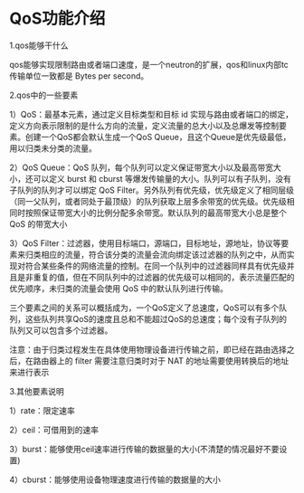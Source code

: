 # QoS功能介绍
1.qos能够干什么

qos能够实现限制路由或者端口速度，是一个neutron的扩展，qos和linux内部tc传输单位一致都是 Bytes per second。

2.qos中的一些要素


1）QoS：最基本元素，通过定义目标类型和目标 id 实现与路由或者端口的绑定，定义方向表示限制的是什么方向的流量，定义流量的总大小以及总爆发等控制要素。创建一个QoS都会默认生成一个QoS Queue，且这个Queue是优先级最低，用以归类未分类的流量。

2）QoS Queue：QoS 队列，每个队列可以定义保证带宽大小以及最高带宽大小，还可以定义 burst 和 cburst 等爆发传输量的大小。队列可以有子队列，没有子队列的队列才可以绑定 QoS Filter。另外队列有优先级，优先级定义了相同层级（同一父队列，或者同处于最顶级）的队列获取上层多余带宽的优先级。优先级相同时按照保证带宽大小的比例分配多余带宽。默认队列的最高带宽大小总是整个 QoS 的带宽大小

3）QoS Filter：过滤器，使用目标端口，源端口，目标地址，源地址，协议等要素来归类相应的流量，符合该分类的流量会流向绑定该过滤器的队列之中，从而实现对符合某些条件的网络流量的控制。在同一个队列中的过滤器同样具有优先级并且是非重复的值，但在不同队列中的过滤器的优先级可以相同的，表示流量匹配的优先顺序，未归类的流量会使用 QoS 中的默认队列进行传输。

三个要素之间的关系可以概括成为，一个QoS定义了总速度，QoS可以有多个队列，这些队列共享QoS的速度且总和不能超过QoS的总速度；每个没有子队列的队列又可以包含多个过滤器。

注意：由于归类过程发生在具体使用物理设备进行传输之前，即已经在路由选择之后，在路由器上的 filter 需要注意归类时对于 NAT 的地址需要使用转换后的地址来进行表示

3.其他要素说明

1）rate：限定速率

2）ceil：可借用到的速率

3）burst：能够使用ceil速率进行传输的数据量的大小(不清楚的情况最好不要设置)

4）cburst：能够使用设备物理速度进行传输的数据量的大小
